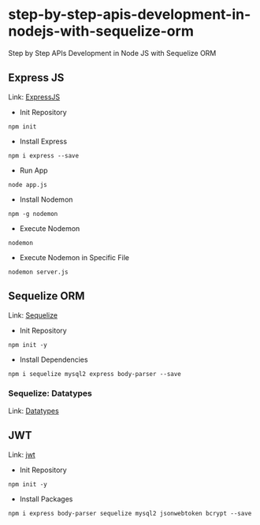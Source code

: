 # step-by-step-apis-development-in-nodejs-with-sequelize-orm

Step by Step APIs Development in Node JS with Sequelize ORM

## Express JS

Link: [ExpressJS](https://expressjs.com/)

- Init Repository

```npm
npm init
```

- Install Express

```npm
npm i express --save
```

- Run App

```npm
node app.js
```

- Install Nodemon

```npm
npm -g nodemon
```

- Execute Nodemon

```npm
nodemon
```

- Execute Nodemon in Specific File

```npm
nodemon server.js
```

## Sequelize ORM

Link: [Sequelize](www.sequelize.org)

- Init Repository

```npm
npm init -y
```

- Install Dependencies

```npm
npm i sequelize mysql2 express body-parser --save
```

### Sequelize: Datatypes

Link: [Datatypes](www.sequelize.org/v5/manual/data-types.html)

## JWT

Link: [jwt](https://jwt.io)

- Init Repository

```npm
npm init -y
```

- Install Packages

```npm
npm i express body-parser sequelize mysql2 jsonwebtoken bcrypt --save
```
